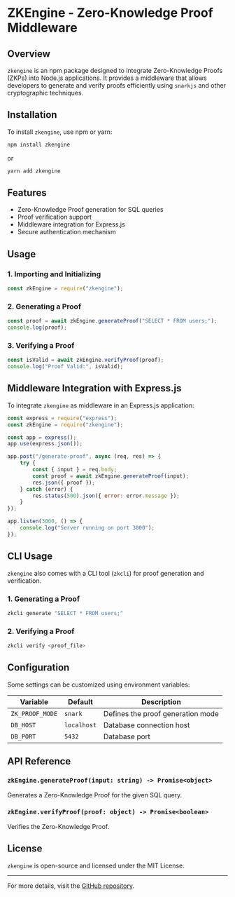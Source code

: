 # ZKEngine - Zero-Knowledge Proof Middleware

## Overview
`zkengine` is an npm package designed to integrate Zero-Knowledge Proofs (ZKPs) into Node.js applications. It provides a middleware that allows developers to generate and verify proofs efficiently using `snarkjs` and other cryptographic techniques.

## Installation
To install `zkengine`, use npm or yarn:

```sh
npm install zkengine
```

or

```sh
yarn add zkengine
```

## Features
- Zero-Knowledge Proof generation for SQL queries
- Proof verification support
- Middleware integration for Express.js
- Secure authentication mechanism

## Usage

### 1. Importing and Initializing

```javascript
const zkEngine = require("zkengine");
```

### 2. Generating a Proof

```javascript
const proof = await zkEngine.generateProof("SELECT * FROM users;");
console.log(proof);
```

### 3. Verifying a Proof

```javascript
const isValid = await zkEngine.verifyProof(proof);
console.log("Proof Valid:", isValid);
```

## Middleware Integration with Express.js
To integrate `zkengine` as middleware in an Express.js application:

```javascript
const express = require("express");
const zkEngine = require("zkengine");

const app = express();
app.use(express.json());

app.post("/generate-proof", async (req, res) => {
    try {
        const { input } = req.body;
        const proof = await zkEngine.generateProof(input);
        res.json({ proof });
    } catch (error) {
        res.status(500).json({ error: error.message });
    }
});

app.listen(3000, () => {
    console.log("Server running on port 3000");
});
```

## CLI Usage
`zkengine` also comes with a CLI tool (`zkcli`) for proof generation and verification.

### 1. Generating a Proof
```sh
zkcli generate "SELECT * FROM users;"
```

### 2. Verifying a Proof
```sh
zkcli verify <proof_file>
```

## Configuration
Some settings can be customized using environment variables:

| Variable        | Default | Description |
|----------------|---------|-------------|
| `ZK_PROOF_MODE` | `snark` | Defines the proof generation mode |
| `DB_HOST` | `localhost` | Database connection host |
| `DB_PORT` | `5432` | Database port |

## API Reference
### `zkEngine.generateProof(input: string) -> Promise<object>`
Generates a Zero-Knowledge Proof for the given SQL query.

### `zkEngine.verifyProof(proof: object) -> Promise<boolean>`
Verifies the Zero-Knowledge Proof.

## License
`zkengine` is open-source and licensed under the MIT License.

---

For more details, visit the [GitHub repository](https://github.com/Fundspay/fundsweb-zkpengie).

